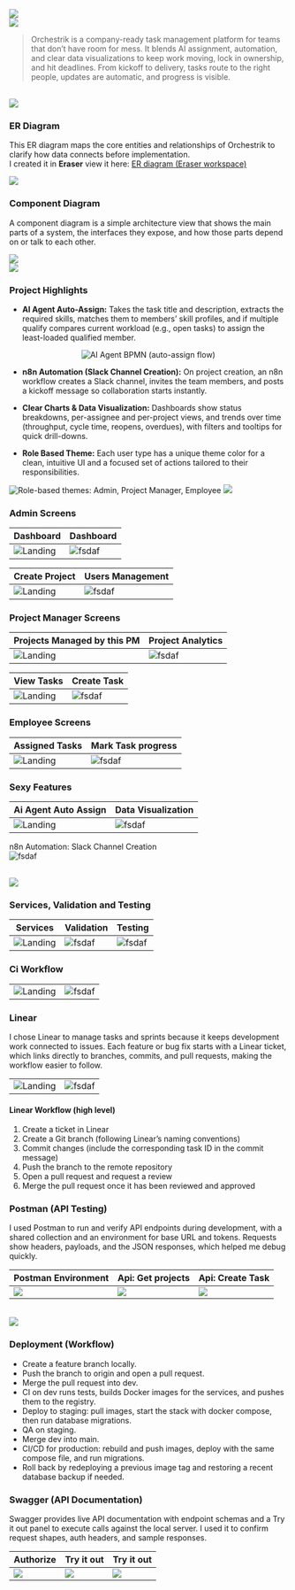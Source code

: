<img src="./readme/title1.svg"/>

<br>

<!-- project overview -->
<img src="./readme/title2.svg"/>

> Orchestrik is a company-ready task management platform for teams that don’t have room for mess. It blends AI assignment, automation, and clear data visualizations to keep work moving, lock in ownership, and hit deadlines. From kickoff to delivery, tasks route to the right people, updates are automatic, and progress is visible.

<br>

<!-- System Design -->
<img src="./readme/title3.svg"/>

### ER Diagram

This ER diagram maps the core entities and relationships of Orchestrik to clarify how data connects before implementation.  
I created it in **Eraser**  view it here: [ER diagram (Eraser workspace)](https://app.eraser.io/workspace/yziAKEP3YQ1KyqR15BEp?origin=)

<img src="./readme/system_design/er_diagram.png"/>

### Component Diagram

A component diagram is a simple architecture view that shows the main parts of a system, the interfaces they expose, and how those parts depend on or talk to each other.

<img src="./readme/system_design/component_diagram.svg"/>

<br>
<!-- Project Highlights -->
<img src="./readme/title4.svg"/>

### Project Highlights

- **AI Agent Auto-Assign:** Takes the task title and description, extracts the required skills, matches them to members’ skill profiles, and if multiple qualify compares current workload (e.g., open tasks) to assign the least-loaded qualified member.

<p align="center">
  <img src="./readme/testing/agent.svg" alt="AI Agent BPMN (auto-assign flow)" >
</p>

- **n8n Automation (Slack Channel Creation):** On project creation, an n8n workflow creates a Slack channel, invites the team members, and posts a kickoff message so collaboration starts instantly.

- **Clear Charts & Data Visualization:** Dashboards show status breakdowns, per-assignee and per-project views, and trends over time (throughput, cycle time, reopens, overdues), with filters and tooltips for quick drill-downs.

- **Role Based Theme:** Each user type has a unique theme color for a clean, intuitive UI and a focused set of actions tailored to their responsibilities.

<img src="./readme/user_types.png" alt="Role-based themes: Admin, Project Manager, Employee"  />

<!-- Demo -->
<img src="./readme/title5.svg"/>

### Admin Screens

| Dashboard | Dashboard |
| --- | --- |
| ![Landing](./readme/demo/dashboard1.png) | ![fsdaf](./readme/demo/dashboard2.png) |

| Create Project | Users Management |
| --- | --- |
| ![Landing](./readme/demo/create_project.png) | ![fsdaf](./readme/demo/users.png)  |

### Project Manager Screens

| Projects Managed by this PM | Project Analytics |
| --- | --- |
| ![Landing](./readme/demo/pm_projects.png) | ![fsdaf](./readme/demo/pm_analytics.png) |

| View Tasks | Create Task |
| --- | --- |
| ![Landing](./readme/demo/pm_tasks.png) | ![fsdaf](./readme/demo/pm_create_task.png) |

### Employee Screens

| Assigned Tasks | Mark Task progress |
| --- | --- |
| ![Landing](./readme/demo/employee_tasks.png) | ![fsdaf](./readme/demo/employee_edit_task.png) |

### Sexy Features

| Ai Agent Auto Assign | Data Visualization |
| --- | --- |
| ![Landing](./readme/demo/create_task.gif) | ![fsdaf](./readme/demo/dashboard.gif) |

n8n Automation: Slack Channel Creation  
![fsdaf](./readme/demo/create_project.gif)

<br>

<!-- Development & Testing -->
<img src="./readme/title6.svg"/>

### Services, Validation and Testing

| Services | Validation | Testing |
| --- | --- | --- |
| ![Landing](./readme/testing/service.png) | ![fsdaf](./readme/testing/validator.png) | ![fsdaf](./readme/testing/tests.png) |

### Ci Workflow

|  |  |
| --- | --- |
| ![Landing](./readme/testing/ci1.png) | ![fsdaf](./readme/testing/ci2.png) |

### Linear
I chose Linear to manage tasks and sprints because it keeps development work connected to issues. Each feature or bug fix starts with a Linear ticket, which links directly to branches, commits, and pull requests, making the workflow easier to follow.

|  |  |
| --- | --- |
| ![Landing](./readme/testing/linear1.png) | ![fsdaf](./readme/testing/linear2.png) |

#### Linear Workflow (high level)

1. Create a ticket in Linear  
2. Create a Git branch (following Linear’s naming conventions)  
3. Commit changes (include the corresponding task ID in the commit message)  
4. Push the branch to the remote repository  
5. Open a pull request and request a review  
6. Merge the pull request once it has been reviewed and approved  


### Postman (API Testing)

I used Postman to run and verify API endpoints during development, with a shared collection and an environment for base URL and tokens. Requests show headers, payloads, and the JSON responses, which helped me debug quickly.

| Postman Environment | Api: Get projects | Api: Create Task |
| --- | --- | --- |
| ![](./readme/testing/environment.png) | ![](./readme/testing/postman2.png) | ![](./readme/testing/postman3.png) |


<br>

<!-- Deployment -->
<img src="./readme/title7.svg"/>

### Deployment (Workflow)

- Create a feature branch locally.
- Push the branch to origin and open a pull request.
- Merge the pull request into dev.
- CI on dev runs tests, builds Docker images for the services, and pushes them to the registry.
- Deploy to staging: pull images, start the stack with docker compose, then run database migrations.
- QA on staging.
- Merge dev into main.
- CI/CD for production: rebuild and push images, deploy with the same compose file, and run migrations.
- Roll back by redeploying a previous image tag and restoring a recent database backup if needed.

### Swagger (API Documentation)

Swagger provides live API documentation with endpoint schemas and a Try it out panel to execute calls against the local server. I used it to confirm request shapes, auth headers, and sample responses.

| Authorize | Try it out | Try it out |
| --- | --- | --- |
| ![](./readme/testing/swagger3.png) | ![](./readme/testing/swagger1.png) | ![](./readme/testing/swagger2.png) |

<br>

